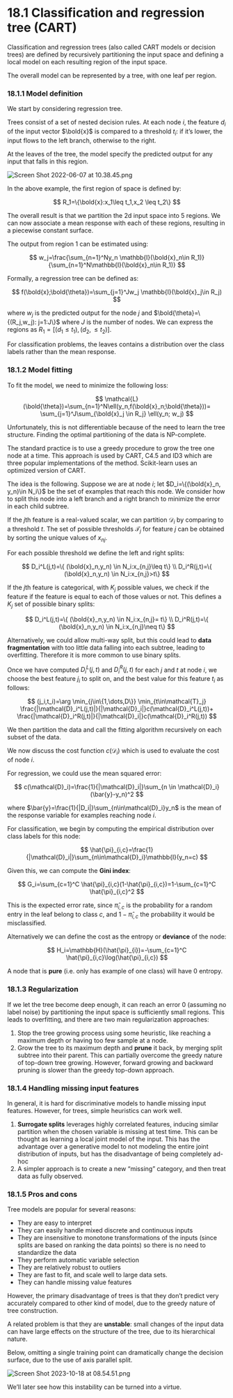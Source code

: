 # 18.1 Classification and regression tree (CART)

Classification and regression trees (also called CART models or decision trees) are defined by recursively partitioning the input space and defining a local model on each resulting region of the input space.

The overall model can be represented by a tree, with one leaf per region.

### 18.1.1 Model definition

We start by considering regression tree.

Trees consist of a set of nested decision rules. At each node $i$, the feature $d_i$ of the input vector $\bold{x}$ is compared to a threshold $t_i$: if it’s lower, the input flows to the left branch, otherwise to the right.

At the leaves of the tree, the model specify the predicted output for any input that falls in this region.

![Screen Shot 2022-06-07 at 10.38.45.png](./Screen_Shot_2022-06-07_at_10.38.45.png)

In the above example, the first region of space is defined by:

$$
R_1=\{\bold{x}:x_1\leq t_1,x_2 \leq t_2\}
$$

The overall result is that we partition the 2d input space into 5 regions. We can now associate a mean response with each of these regions, resulting in a piecewise constant surface.

The output from region 1 can be estimated using:

$$
w_j=\frac{\sum_{n=1}^Ny_n \mathbb{I}(\bold{x}_n\in R_1)}{\sum_{n=1}^N\mathbb{I}(\bold{x}_n\in R_1)}
$$

Formally, a regression tree can be defined as:

$$
f(\bold{x};\bold{\theta})=\sum_{j=1}^Jw_j \mathbb{I}(\bold{x}_j\in R_j)
$$

where $w_j$ is the predicted output for the node $j$ and $\bold{\theta}=\{(R_j,w_j): j=1:J\}$ where $J$ is the number of nodes. We can express the regions as $R_1=[(d_1\leq t_1),(d_2,\leq t_2)]$.

For classification problems, the leaves contains a distribution over the class labels rather than the mean response.

### 18.1.2 Model fitting

To fit the model, we need to minimize the following loss: 

$$
\mathcal{L}(\bold{\theta})=\sum_{n=1}^N\ell(y_n,f(\bold{x}_n;\bold{\theta}))= \sum_{j=1}^J\sum_{\bold{x}_j \in R_j} \ell(y_n; w_j)
$$

Unfortunately, this is not differentiable because of the need to learn the tree structure. Finding the optimal partitioning of the data is NP-complete.

The standard practice is to use a greedy procedure to grow the tree one node at a time. This approach is used by CART, C4.5 and ID3 which are three popular implementations of the method. Scikit-learn uses an optimized version of CART.

The idea is the following. Suppose we are at node $i$; let $D_i=\{(\bold{x}_n, y_n)\in N_i\}$ be the set of examples that reach this node. We consider how to split this node into a left branch and a right branch to minimize the error in each child subtree.

If the $j$th feature is a real-valued scalar, we can partition $\mathcal{D}_i$ by comparing to a threshold $t$. The set of possible thresholds $\mathcal{T}_j$ for feature $j$ can be obtained by sorting the unique values of $x_{nj}$.

For each possible threshold we define the left and right splits:

$$
D_i^L(j,t)=\{ (\bold{x}_n,y_n) \in N_i:x_{n,j}\leq t\} \\
D_i^R(j,t)=\{ (\bold{x}_n,y_n) \in N_i:x_{n,j}>t\}
$$

If the $j$th feature is categorical, with $K_j$ possible values, we check if the feature if the feature is equal to each of those values or not. This defines a $K_j$ set of possible binary splits:

$$
D_i^L(j,t)=\{ (\bold{x}_n,y_n) \in N_i:x_{n,j}= t\} \\
D_i^R(j,t)=\{ (\bold{x}_n,y_n) \in N_i:x_{n,j}\neq t\}
$$

Alternatively, we could allow multi-way split, but this could lead to **data fragmentation** with too little data falling into each subtree, leading to overfitting. Therefore it is more common to use binary splits.

Once we have computed $D^L_i(j,t)$ and $D_i^R(j,t)$ for each $j$ and $t$ at node $i$, we choose the best feature $j_i$ to split on, and the best value for this feature $t_i$ as follows:

$$
(j_i,t_i)=\arg \min_{j\in\{1,\dots,D\}} \min_{t\in\mathcal{T}_j} \frac{|\mathcal{D}_i^L(j,t)|}{|\mathcal{D}_i|}c(\mathcal{D}_i^L(j,t))+ \frac{|\mathcal{D}_i^R(j,t)|}{|\mathcal{D}_i|}c(\mathcal{D}_i^R(j,t))
$$

We then partition the data and call the fitting algorithm recursively on each subset of the data.

We now discuss the cost function $c(\mathcal{D}_i)$ which is used to evaluate the cost of node $i$.

For regression, we could use the mean squared error:

$$
c(\mathcal{D}_i)=\frac{1}{|\mathcal{D}_i|}\sum_{n \in \mathcal{D}_i}(\bar{y}-y_n)^2
$$

where $\bar{y}=\frac{1}{|D_i|}\sum_{n\in\mathcal{D}_i}y_n$ is the mean of the response variable for examples reaching node $i$.

For classification, we begin by computing the empirical distribution over class labels for this node:

$$
\hat{\pi}_{i,c}=\frac{1}{|\mathcal{D}_i|}\sum_{n\in\mathcal{D}_i}\mathbb{I}(y_n=c)
$$

Given this, we can compute the **Gini index**:

$$
G_i=\sum_{c=1}^C \hat{\pi}_{i,c}(1-\hat{\pi}_{i,c})=1-\sum_{c=1}^C \hat{\pi}_{i,c}^2
$$

This is the expected error rate, since $\hat{\pi}_{i,c}$ is the probability for a random entry in the leaf belong to class $c$, and $1-\hat{\pi}_{i,c}$ the probability it would be misclassified.

Alternatively we can define the cost as the entropy or **deviance** of the node:

$$
H_i=\mathbb{H}(\hat{\pi}_{i})=-\sum_{c=1}^C \hat{\pi}_{i,c}\log(\hat{\pi}_{i,c})
$$

A node that is **pure** (i.e. only has example of one class) will have 0 entropy.

### 18.1.3 Regularization

If we let the tree become deep enough, it can reach an error 0 (assuming no label noise) by partitioning the input space is sufficiently small regions. This leads to overfitting, and there are two main regularization approaches:

1. Stop the tree growing process using some heuristic, like reaching a maximum depth or having too few sample at a node.
2. Grow the tree to its maximum depth and **prune** it back, by merging split subtree into their parent. This can partially overcome the greedy nature of top-down tree growing. However, forward growing and backward pruning is slower than the greedy top-down approach.

### 18.1.4 Handling missing input features

In general, it is hard for discriminative models to handle missing input features. However, for trees, simple heuristics can work well.

1. **Surrogate splits** leverages highly correlated features, inducing similar partition when the chosen variable is missing at test time. This can be thought as learning a local joint model of the input. This has the advantage over a generative model to not modeling the entire joint distribution of inputs, but has the disadvantage of being completely ad-hoc
2. A simpler approach is to create a new “missing” category, and then treat data as fully observed.

### 18.1.5 Pros and cons

Tree models are popular for several reasons:

- They are easy to interpret
- They can easily handle mixed discrete and continuous inputs
- They are insensitive to monotone transformations of the inputs (since splits are based on ranking the data points) so there is no need to standardize the data
- They perform automatic variable selection
- They are relatively robust to outliers
- They are fast to fit, and scale well to large data sets.
- They can handle missing value features

However, the primary disadvantage of trees is that they don’t predict very accurately compared to other kind of model, due to the greedy nature of tree construction.

A related problem is that they are **unstable**: small changes of the input data can have large effects on the structure of the tree, due to its hierarchical nature.

Below, omitting a single training point can dramatically change the decision surface, due to the use of axis parallel split.

![Screen Shot 2023-10-18 at 08.54.51.png](./Screen_Shot_2023-10-18_at_08.54.51.png)

We’ll later see how this instability can be turned into a virtue.